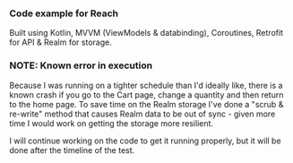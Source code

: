 ### Code example for Reach

Built using Kotlin, MVVM (ViewModels & databinding), Coroutines, Retrofit for API & Realm for storage.

### NOTE: Known error in execution
Because I was running on a tighter schedule than I'd ideally like, there is a known crash if you
go to the Cart page, change a quantity and then return to the home page.
To save time on the Realm storage I've done a "scrub & re-write" method that causes Realm data to 
be out of sync - given more time I would work on getting the storage more resilient.

I will continue working on the code to get it running properly, but it will be done after the
timeline of the test. 